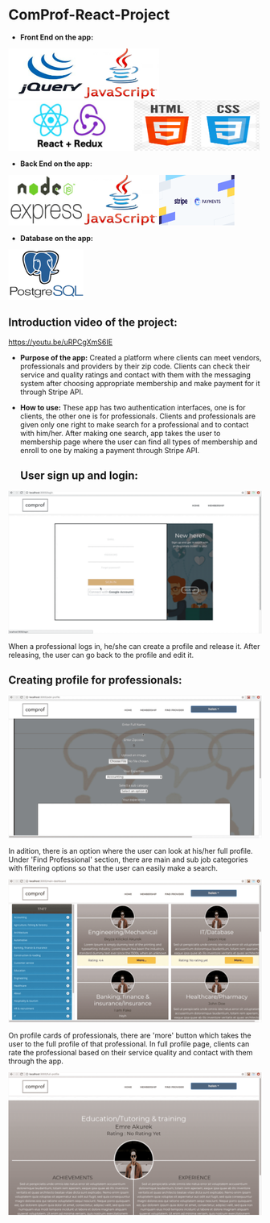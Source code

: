 # ComProf-React-Project
* **Front End on the app:**
<div><img src="jQuery.png" height="100px" width="150px"><img src="js.png" height="100px" width="150px"><img src="reactredux.png" height="100px" width="250px"><img src="htmlcss.png" height="100px" width="250px"></div>

* **Back End on the app:**
<div><img src="nodeexpress.png" height="100px" width="150px"><img src="js.png" height="100px" width="150px"><img src="stripe.png" height="100px" width="150px"></div>

* **Database on the app:**
<img src="postgres.png" height="100px" width="150px">

## Introduction video of the project: 
https://youtu.be/uRPCgXmS6IE

* **Purpose of the app:** 
   Created a platform where clients can meet vendors, professionals and providers by their zip code. Clients can
check their service and quality ratings and contact with them with the messaging system after choosing appropriate membership and make payment for it through Stripe API.
* **How to use:**
   These app has two authentication interfaces, one is for clients, the other one is for professionals. Clients and professionals are given only one right to make search for a professional and to contact with him/her. After making one search, app takes the user to membership page where the user can find all types of membership and enroll to one by making a payment through Stripe API. <br/>
   
   ## User sign up and login: 
![](signup.gif)

   When a professional logs in, he/she can create a profile and release it. After releasing, the user can go back to the profile and edit it. 
   ## Creating profile for professionals: 
![](profile.gif)

   In adition, there is an option where the user can look at his/her full profile. Under 'Find Professional' section, there are main and sub job categories with filtering options so that the user can easily make a search. 
   
   ![](filtering.gif)
   
   On profile cards of professionals, there are 'more' button which takes the user to the full profile of that professional. In full profile page, clients can rate the professional based on their service quality and contact with them through the app. 
   
![](rating.gif)









